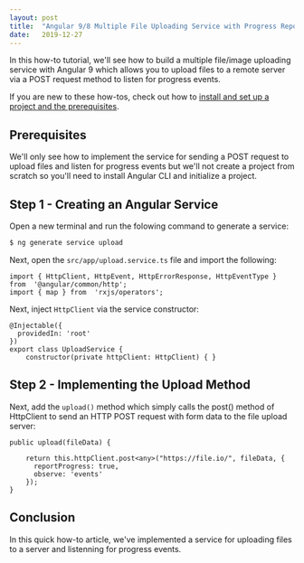 ```yaml
---
layout: post
title:  "Angular 9/8 Multiple File Uploading Service with Progress Report"
date:   2019-12-27
---
```




In this how-to tutorial, we'll see how to build a multiple file/image uploading service with Angular 9 which allows you to upload files to a remote server via a POST request method to listen for progress events.

If you are new to these how-tos, check out how to [install and set up a project and the prerequisites](https://www.techiediaries.com/angular-cli-tutorial/).

## Prerequisites

We'll only see how to implement the service for sending a POST request to upload files and listen for progress events but we'll not create a project from scratch so you'll need to install Angular CLI and initialize a project.

## Step 1 - Creating an Angular Service

Open a new terminal and run the folowing command to generate a service:    

```bash
$ ng generate service upload
```

Next, open the  `src/app/upload.service.ts`  file and import the following:

```
import { HttpClient, HttpEvent, HttpErrorResponse, HttpEventType } from  '@angular/common/http';  
import { map } from  'rxjs/operators';

```

Next, inject  `HttpClient`  via the service constructor:

```
@Injectable({  
  providedIn: 'root'  
})  
export class UploadService { 
	constructor(private httpClient: HttpClient) { }

```

## Step 2 - Implementing the Upload Method
 
Next, add the  `upload()`  method which simply calls the post() method of HttpClient to send an HTTP POST request with form data to the file upload server:

```
public upload(fileData) {

	return this.httpClient.post<any>("https://file.io/", fileData, {  
      reportProgress: true,  
      observe: 'events'  
    });  
}
```

## Conclusion

In this quick how-to article, we've implemented a service for uploading files to a server and listenning for progress events.
   
 
